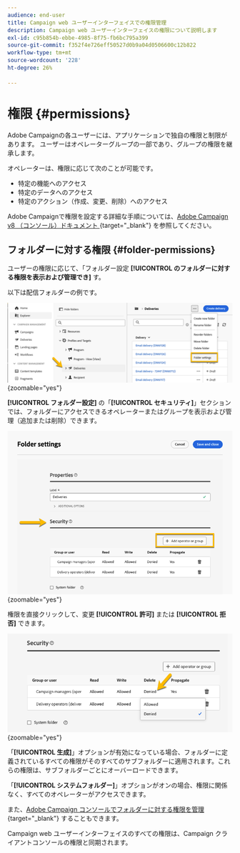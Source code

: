 ```yaml
---
audience: end-user
title: Campaign web ユーザーインターフェイスでの権限管理
description: Campaign web ユーザーインターフェイスの権限について説明します
exl-id: c95b854b-ebbe-4985-8f75-fb6bc795a399
source-git-commit: f352f4e726eff50527d0b9a04d0506600c12b822
workflow-type: tm+mt
source-wordcount: '228'
ht-degree: 26%

---
```



# 権限 {#permissions}

Adobe Campaignの各ユーザーには、アプリケーションで独自の権限と制限があります。 ユーザーはオペレーターグループの一部であり、グループの権限を継承します。

オペレーターは、権限に応じて次のことが可能です。

* 特定の機能へのアクセス
* 特定のデータへのアクセス
* 特定のアクション（作成、変更、削除）へのアクセス

Adobe Campaignで権限を設定する詳細な手順については、[Adobe Campaign v8 （コンソール）ドキュメント ](https://experienceleague.adobe.com/ja/docs/campaign/campaign-v8/admin/permissions/gs-permissions){target="_blank"} を参照してください。

## フォルダーに対する権限 {#folder-permissions}

ユーザーの権限に応じて、「フォルダー設定 **[!UICONTROL のフォルダーに対する権限を表示および管理でき]** す。

以下は配信フォルダーの例です。

![](assets/folder_settings.png){zoomable="yes"}

**[!UICONTROL フォルダー設定]** の「**[!UICONTROL セキュリティ]**」セクションでは、フォルダーにアクセスできるオペレーターまたはグループを表示および管理（追加または削除）できます。

![](assets/folder_security.png){zoomable="yes"}

権限を直接クリックして、変更 **[!UICONTROL 許可]** または **[!UICONTROL 拒否]** できます。

![](assets/folder_security_denied.png){zoomable="yes"}

「**[!UICONTROL 生成]**」オプションが有効になっている場合、フォルダーに定義されているすべての権限がそのすべてのサブフォルダーに適用されます。これらの権限は、サブフォルダーごとにオーバーロードできます。

「**[!UICONTROL システムフォルダー]**」オプションがオンの場合、権限に関係なく、すべてのオペレーターがアクセスできます。

また、[Adobe Campaign コンソールでフォルダーに対する権限を管理 ](https://experienceleague.adobe.com/ja/docs/campaign/campaign-v8/admin/permissions/folder-permissions){target="_blank"} することもできます。

Campaign web ユーザーインターフェイスのすべての権限は、Campaign クライアントコンソールの権限と同期されます。

